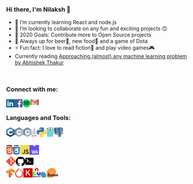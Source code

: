 ### Hi there, I'm Nilaksh 👋

- 🌱 I’m currently learning React and node.js
- 👯 I’m looking to collaborate on any fun and exciting projects 🙃
- 🥅 2020 Goals: Contribute more to Open Source projects
- 💬 Always up for beer🍺, new food🍔 and a game of Dota
- ⚡ Fun fact: I love to read fiction📕 and play video games🎮
- Currently reading [Approaching (almost) any machine learning problem by Abhishek Thakur](https://www.amazon.in/Approaching-Almost-Machine-Learning-Problem-ebook/dp/B089P13QHT)

<br />

### Connect with me:

[<img align="left" alt="LinkedIn" width="22px" src="logos/linkedin.svg" />](https://www.linkedin.com/in/nilaksh97/)[<img align="left" alt="Facebook" width="22px" src="logos/facebook.svg" />](https://www.facebook.com/nilax97/)[<img align="left" alt="Spotify" width="22px" src="logos/spotify.png" />](https://open.spotify.com/user/12121324612?si=UxWL_2LfTCGbPT4-SAD1OQ)[<img align="left" alt="Gmail" width="22px" src="logos/gmail.png" />](mailto:agarwal.nilaksh@gmail.com)

<br />

### Languages and Tools:

[<img align="left" alt="C++" height="26px" src="logos/c++.png" />](https://github.com/nilax97?tab=repositories&q=&type=&language=c%2B%2B)[<img align="left" alt="C" height="26px" src="logos/c.svg" />](https://github.com/nilax97?tab=repositories&q=&type=&language=c)[<img align="left" alt="C#" height="26px" src="logos/c.svg" />](https://github.com/nilax97?tab=repositories&q=&type=&language=c%23)[<img align="left" alt="Java" height="26px" src="logos/java.png" />](https://github.com/nilax97?tab=repositories&q=&type=&language=java)[<img align="left" alt="Python" height="26px" src="logos/python.png" />](https://github.com/nilax97?tab=repositories&q=&type=&language=python)[<img align="left" alt="golang" height="26px" src="logos/golang.png" />](https://github.com/nilax97?tab=repositories&q=&type=&language=go)[<img align="left" alt="postgresql" height="26px" src="logos/postgresql.png" />](hhttps://github.com/nilax97/DBMS-Assignments)

<br />
<br />

[<img align="left" alt="HTML" height="26px" src="logos/html.svg" />](https://github.com/nilax97?tab=repositories&q=&type=&language=html)[<img align="left" alt="CSS" height="26px" src="logos/css.png" />](https://github.com/nilax97?tab=repositories&q=&type=&language=css)[<img align="left" alt="Javascript" height="26px" src="logos/javascript.svg" />](https://github.com/nilax97?tab=repositories&q=&type=&language=javascript)[<img align="left" alt="Webassembly" height="26px" src="logos/web-assembly.png" />](https://github.com/nilax97?tab=repositories&q=&type=&language=webassembly)

<br />

[<img align="left" alt="git" height="26px" src="logos/git.png" />](https://github.com/nilax97?tab=repositories)[<img align="left" alt="github" height="26px" src="logos/github.png" />](https://github.com/nilax97?tab=repositories)[<img align="left" alt="terminal" height="26px" src="logos/terminal.jpg" />](https://github.com/nilax97?tab=repositories)

<br />

[<img align="left" alt="tensorflow" height="26px" src="logos/tensorflow.png" />](https://github.com/nilax97?tab=repositories)[<img align="left" alt="pytorch" height="26px" src="logos/pytorch.png" />](https://github.com/nilax97?tab=repositories)[<img align="left" alt="keras" height="26px" src="logos/keras.jpg" />](https://github.com/nilax97?tab=repositories)[<img align="left" alt="opencv" height="26px" src="logos/opencv.png" />](https://github.com/nilax97?tab=repositories)[<img align="left" alt="sklearn" height="26px" src="logos/sklearn.png" />](https://github.com/nilax97?tab=repositories)


